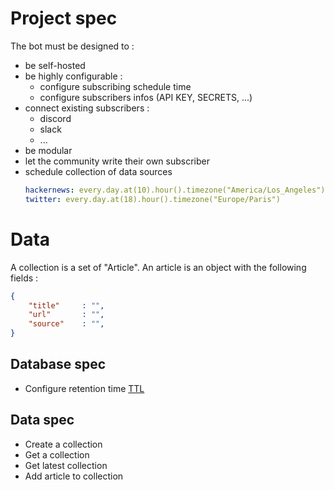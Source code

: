 # Project spec

The bot must be designed to : 
- be self-hosted
- be highly configurable :
    - configure subscribing schedule time
    - configure subscribers infos (API KEY, SECRETS, ...)
- connect existing subscribers :
    - discord
    - slack
    - ...
- be modular
- let the community write their own subscriber
- schedule collection of data sources
    ```yaml
    hackernews: every.day.at(10).hour().timezone("America/Los_Angeles")
    twitter: every.day.at(18).hour().timezone("Europe/Paris")
    ```

# Data

A collection is a set of "Article".
An article is an object with the following fields :
```json
{
    "title"     : "",
    "url"       : "",
    "source"    : "",
}
```



## Database spec
- Configure retention time [TTL](https://www.mongodb.com/docs/manual/tutorial/expire-data/)

## Data spec
- Create a collection
- Get a collection
- Get latest collection
- Add article to collection
